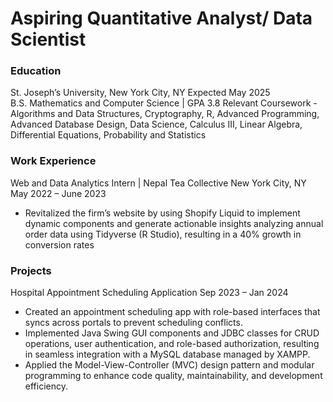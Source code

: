 # Aspiring Quantitative Analyst/ Data Scientist

### Education
St. Joseph’s University, New York City, NY 				                                                                              Expected May 2025  
B.S. Mathematics and Computer Science | GPA 3.8 
Relevant Coursework  - Algorithms and Data Structures, Cryptography, R, Advanced Programming, Advanced Database Design, Data Science,  Calculus III, Linear Algebra, Differential Equations, Probability and Statistics


### Work Experience
Web and Data Analytics Intern | Nepal Tea Collective New York City, NY                                                           May 2022 – June 2023  
- Revitalized the firm’s website by using Shopify Liquid to implement dynamic components and generate actionable  insights analyzing annual order data using Tidyverse (R Studio), resulting in a 40% growth in conversion rates

### Projects
Hospital Appointment Scheduling Application                                                                                       Sep 2023 – Jan 2024 
- Created an appointment scheduling app with role-based interfaces that syncs across portals to prevent scheduling conflicts.
- Implemented Java Swing GUI components and JDBC classes for CRUD operations, user authentication, and role-based authorization, resulting in seamless integration with a MySQL database managed by XAMPP.
- Applied the Model-View-Controller (MVC) design pattern and modular programming to enhance code quality, maintainability, and development efficiency.

